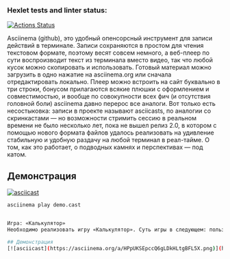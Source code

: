 ### Hexlet tests and linter status:
[![Actions Status](https://github.com/dima020/python-project-49/actions/workflows/hexlet-check.yml/badge.svg)](https://github.com/dima020/python-project-49/actions)

Asciinema (github), это удобный опенсорсный инструмент для записи действий в терминале. Записи сохраняются в простом для чтения текстовом формате, поэтому весят совсем немного, а веб-плеер по сути воспроизводит текст из терминала вместо видео, так что любой кусок можно скопировать и использовать. Готовый материал можно загрузить в одно нажатие на asciinema.org или сначала отредактировать локально. Плеер можно встроить на сайт буквально в три строки, бонусом прилагаются всякие плюшки с оформлением и совместимостью, и вообще по совокупности всех фич (и отсутствия головной боли) asciinema давно перерос все аналоги. Вот только есть несостыковка: записи в проекте называют asciicasts, по аналогии со скринкастами — но возможности стримить сессию в реальном времени не было несколько лет, пока не вышел релиз 2.0, в котором с помощью нового формата файлов удалось реализовать на удивление стабильную и удобную раздачу на любой терминал в реал-тайме. О том, как это работает, о подводных камнях и перспективах — под катом.

## Демонстрация
[![asciicast](https://asciinema.org/a/HPpUKSEpccQ6gLDkHLtgBFL5X.png)](https://asciinema.org/a/HPpUKSEpccQ6gLDkHLtgBFL5X)

```sh
asciinema play demo.cast


Игра: «Калькулятор»
Необходимо реализовать игру «Калькулятор». Суть игры в следующем: пользователю показывается случайное математическое выражение, например, 35 + 16, которое нужно вычислить и записать правильный ответ.

## Демонстрация
[![asciicast](https://asciinema.org/a/HPpUKSEpccQ6gLDkHLtgBFL5X.png)](https://asciinema.org/a/R34hpQ1Zsf1Pd2l1O7f74gdYM)
